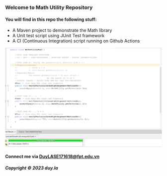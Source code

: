 ### Welcome to Math Utility Repository

#### You will find in this repo the following stuff:

* A Maven project to demonstrate the Math library
* A Unit test script using JUnit Test framework
* A CI (Continuous Integration) script running on Github Actions

![Test script with JUnit](https://github.com/Aoyamagoshho/math-util-mvn/blob/main/screenshorts/test-script%20with%20junit.png)

#### Connect me via DuyLASE171618@fpt.edu.vn

##### Copyright &#169; 2023 duy.la

